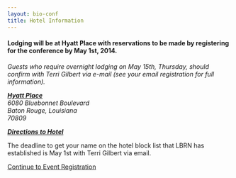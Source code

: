 ```yaml
---
layout: bio-conf
title: Hotel Information
---
```


#### Lodging will be at Hyatt Place with reservations to be made by registering for the conference by May 1st, 2014.

*Guests who require overnight lodging on May 15th, Thursday, should confirm with Terri Gilbert via e-mail (see your email registration for full information).*


**_<a href="http://batonrougesouth.place.hyatt.com/en/hotel/home.html">Hyatt Place</a>_**<br>
*6080 Bluebonnet Boulevard*<br>
*Baton Rouge, Louisiana*<br>
*70809*

**_<a href="http://batonrougesouth.place.hyatt.com/en/hotel/our-hotel/map-and-directions.html?icamp=propMapDirections">Directions to Hotel</a>_**<br>

<div class="well">
  <p class="text-error">
    The deadline to get your name on the hotel block list that LBRN has established is May 1st with Terri Gilbert via email.
  </p>
  <a href="https://redcap.lbrn.lsu.edu/surveys/?s=zCoxVN" class="btn btn-large btn-primary">
    Continue to Event Registration
  </a>
</div>